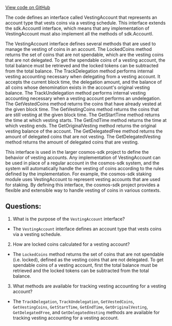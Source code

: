 [View code on GitHub](https://github.com/cosmos/cosmos-sdk/blob/main/x/auth/vesting/exported/exported.go)

The code defines an interface called VestingAccount that represents an account type that vests coins via a vesting schedule. This interface extends the sdk.AccountI interface, which means that any implementation of VestingAccount must also implement all the methods of sdk.AccountI.

The VestingAccount interface defines several methods that are used to manage the vesting of coins in an account. The LockedCoins method returns the set of coins that are not spendable, which are the vesting coins that are not delegated. To get the spendable coins of a vesting account, the total balance must be retrieved and the locked tokens can be subtracted from the total balance. The TrackDelegation method performs internal vesting accounting necessary when delegating from a vesting account. It accepts the current block time, the delegation amount, and the balance of all coins whose denomination exists in the account's original vesting balance. The TrackUndelegation method performs internal vesting accounting necessary when a vesting account performs an undelegation. The GetVestedCoins method returns the coins that have already vested at the given block time. The GetVestingCoins method returns the coins that are still vesting at the given block time. The GetStartTime method returns the time at which vesting starts. The GetEndTime method returns the time at which vesting ends. The GetOriginalVesting method returns the original vesting balance of the account. The GetDelegatedFree method returns the amount of delegated coins that are not vesting. The GetDelegatedVesting method returns the amount of delegated coins that are vesting.

This interface is used in the larger cosmos-sdk project to define the behavior of vesting accounts. Any implementation of VestingAccount can be used in place of a regular account in the cosmos-sdk system, and the system will automatically handle the vesting of coins according to the rules defined by the implementation. For example, the cosmos-sdk staking module uses VestingAccount to represent vesting accounts that are used for staking. By defining this interface, the cosmos-sdk project provides a flexible and extensible way to handle vesting of coins in various contexts.
## Questions: 
 1. What is the purpose of the `VestingAccount` interface?
- The `VestingAccount` interface defines an account type that vests coins via a vesting schedule.

2. How are locked coins calculated for a vesting account?
- The `LockedCoins` method returns the set of coins that are not spendable (i.e. locked), defined as the vesting coins that are not delegated. To get spendable coins of a vesting account, first the total balance must be retrieved and the locked tokens can be subtracted from the total balance.

3. What methods are available for tracking vesting accounting for a vesting account?
- The `TrackDelegation`, `TrackUndelegation`, `GetVestedCoins`, `GetVestingCoins`, `GetStartTime`, `GetEndTime`, `GetOriginalVesting`, `GetDelegatedFree`, and `GetDelegatedVesting` methods are available for tracking vesting accounting for a vesting account.
